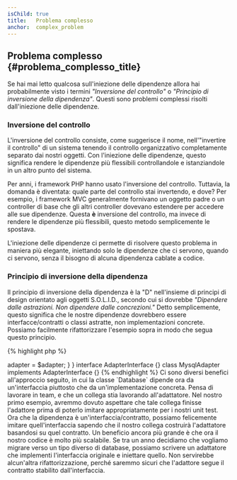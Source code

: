 ```yaml
---
isChild: true
title:   Problema complesso
anchor:  complex_problem
---
```


## Problema complesso {#problema_complesso_title}

Se hai mai letto qualcosa sull'iniezione delle dipendenze allora hai probabilmente visto i termini
*"Inversione del controllo"* o *"Principio di inversione della dipendenza"*. Questi sono problemi complessi risolti
dall'iniezione delle dipendenze.

### Inversione del controllo

L'inversione del controllo consiste, come suggerisce il nome, nell'"invertire il controllo" di un sistema tenendo il
controllo organizzativo completamente separato dai nostri oggetti. Con l'iniezione delle dipendenze, questo significa
rendere le dipendenze più flessibili controllandole e istanziandole in un altro punto del sistema.

Per anni, i framework PHP hanno usato l'inversione del controllo. Tuttavia, la domanda è diventata: quale parte del
controllo stai invertendo, e dove? Per esempio, i framework MVC generalmente fornivano un oggetto padre o un controller
di base che gli altri controller dovevano estendere per accedere alle sue dipendenze. Questa **è** inversione del
controllo, ma invece di rendere le dipendenze più flessibili, questo metodo semplicemente le spostava.

L'iniezione delle dipendenze ci permette di risolvere questo problema in maniera più elegante, iniettando solo le
dipendenze che ci servono, quando ci servono, senza il bisogno di alcuna dipendenza cablate a codice.

### Principio di inversione della dipendenza

Il principio di inversione della dipendenza è la "D" nell'insieme di principi di design orientato agli oggetti
S.O.L.I.D., secondo cui si dovrebbe *"Dipendere dalle astrazioni. Non dipendere dalle concrezioni."* Detto
semplicemente, questo significa che le nostre dipendenze dovrebbero essere interfacce/contratti o classi astratte, non
implementazioni concrete. Possiamo facilmente rifattorizzare l'esempio sopra in modo che segua questo principio.

{% highlight php %}
<?php
namespace Database;

class Database
{
    protected $adapter;

    public function __construct(AdapterInterface $adapter)
    {
        $this->adapter = $adapter;
    }
}

interface AdapterInterface {}

class MysqlAdapter implements AdapterInterface {}
{% endhighlight %}

Ci sono diversi benefici all'approccio seguito, in cui la classe `Database` dipende ora da un'interfaccia piuttosto che
da un'implementazione concreta.

Pensa di lavorare in team, e che un collega stia lavorando all'adattatore. Nel nostro primo esempio, avremmo dovuto
aspettare che tale collega finisse l'adattore prima di poterlo imitare appropriatamente per i nostri unit test. Ora che
la dipendenza è un'interfaccia/contratto, possiamo felicemente imitare quell'interfaccia sapendo che il nostro collega
costruirà l'adattatore basandosi su quel contratto.

Un beneficio ancora più grande è che ora il nostro codice è molto più scalabile. Se tra un anno decidiamo che vogliamo
migrare verso un tipo diverso di database, possiamo scrivere un adattatore che implementi l'interfaccia originale e
iniettare quello. Non servirebbe alcun'altra rifattorizzazione, perché saremmo sicuri che l'adattore segue il contratto
stabilito dall'interfaccia.
